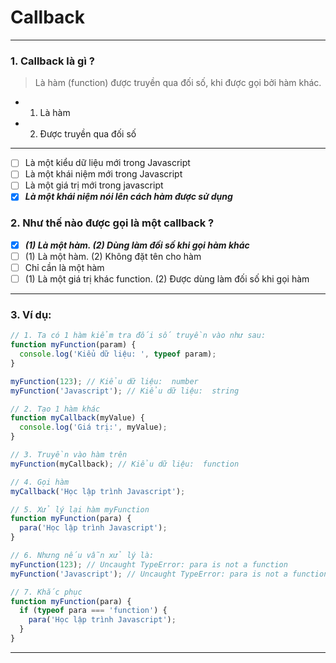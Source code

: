# Callback

---

### 1. Callback là gì ?

> Là hàm (function) được truyền qua đối số, khi được gọi bởi hàm khác.

- 1. Là hàm
- 2. Được truyền qua đối số

---

- [ ] Là một kiểu dữ liệu mới trong Javascript
- [ ] Là một khái niệm mới trong Javascript
- [ ] Là một giá trị mới trong javascript
- [x] **_Là một khái niệm nói lên cách hàm được sử dụng_**

### 2. Như thế nào được gọi là một callback ?

- [x] **_(1) Là một hàm. (2) Dùng làm đối số khi gọi hàm khác_**
- [ ] (1) Là một hàm. (2) Không đặt tên cho hàm
- [ ] Chỉ cần là một hàm
- [ ] (1) Là một giá trị khác function. (2) Được dùng làm đối số khi gọi hàm

---

### 3. Ví dụ:

```js
// 1. Ta có 1 hàm kiểm tra đối số truyền vào như sau:
function myFunction(param) {
  console.log('Kiểu dữ liệu: ', typeof param);
}

myFunction(123); // Kiểu dữ liệu:  number
myFunction('Javascript'); // Kiểu dữ liệu:  string

// 2. Tạo 1 hàm khác
function myCallback(myValue) {
  console.log('Giá trị:', myValue);
}

// 3. Truyền vào hàm trên
myFunction(myCallback); // Kiểu dữ liệu:  function

// 4. Gọi hàm
myCallback('Học lập trình Javascript');

// 5. Xử lý lại hàm myFunction
function myFunction(para) {
  para('Học lập trình Javascript');
}

// 6. Nhưng nếu vẫn xử lý là:
myFunction(123); // Uncaught TypeError: para is not a function
myFunction('Javascript'); // Uncaught TypeError: para is not a function

// 7. Khắc phục
function myFunction(para) {
  if (typeof para === 'function') {
    para('Học lập trình Javascript');
  }
}
```

---
